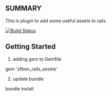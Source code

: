 ## SUMMARY

This is plugin to add some useful assets to rails.

[![Build Status](https://secure.travis-ci.org/benz303/zfben_rails_assets.png)](http://travis-ci.org/benz303/zfben_rails_assets)

## Getting Started

1. adding gem to Gemfile

  gem 'zfben_rails_assets'

2. update bundle

  bundle install
